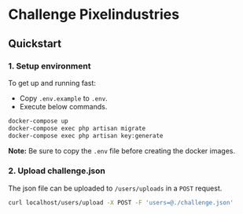# Challenge Pixelindustries

## Quickstart
### 1. Setup environment
To get up and running fast:
* Copy `.env.example` to `.env`.
* Execute below commands.
```bash
docker-compose up
docker-compose exec php artisan migrate
docker-compose exec php artisan key:generate
```
**Note:** Be sure to copy the `.env` file before creating the docker images.
### 2. Upload challenge.json
The json file can be uploaded to `/users/uploads` in a `POST` request.
```bash
curl localhost/users/upload -X POST -F 'users=@./challenge.json'
```
